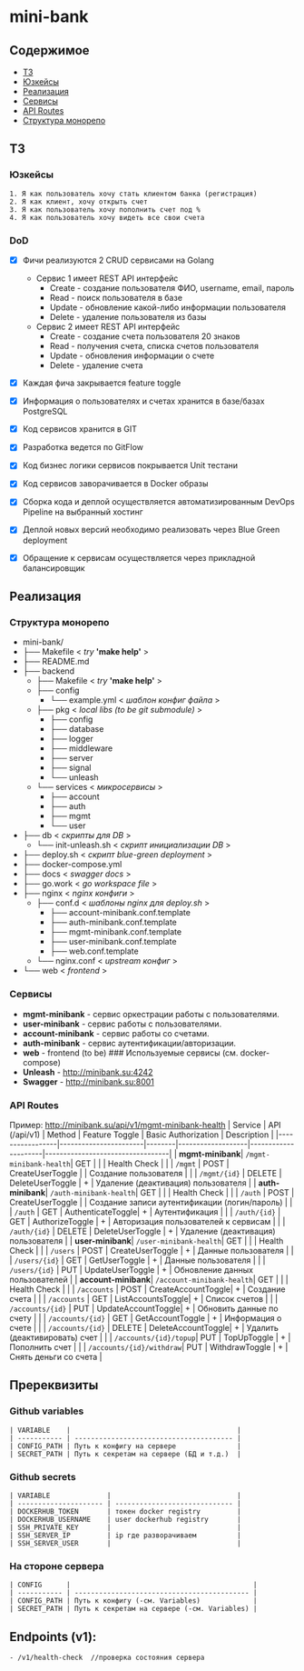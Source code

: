 # mini-bank

## Содержимое

- [ТЗ](#тз)
- [Юзкейсы](#юзкейсы)
- [Реализация](#реализация)
- [Сервисы](#сервисы)
- [API Routes](#api-routes)
- [Структура монорепо](#структура-монорепо)

## ТЗ
### Юзкейсы

    1. Я как пользователь хочу стать клиентом банка (регистрация)
    2. Я как клиент, хочу открыть счет
    3. Я как пользователь хочу пополнить счет под %
    4. Я как пользователь хочу видеть все свои счета

### DoD

- [x] Фичи реализуются 2 CRUD сервисами на Golang
    - Сервис 1 имеет REST API интерфейс
        - Create - создание пользователя ФИО, username, email, пароль
        - Read - поиск пользователя в базе
        - Update - обновление какой-либо информации пользователя
        - Delete - удаление пользователя из базы
    - Сервис 2 имеет REST API интерфейс
        - Create - создание счета пользователя 20 знаков
        - Read - получения счета, списка счетов пользователя
        - Update - обновления информации о счете
        - Delete - удаление счета
- [x] Каждая фича закрывается feature toggle
- [x] Информация о пользователях и счетах хранится в базе/базах PostgreSQL
- [x] Код сервисов хранится в GIT
- [x] Разработка ведется по GitFlow
- [x] Код бизнес логики сервисов покрывается Unit тестани
- [x] Код сервисов заворачивается в Docker образы
- [x] Сборка кода и деплой осуществляется автоматизированным DevOps Pipeline на выбранный хостинг
- [x] Деплой новых версий необходимо реализовать через Blue Green deployment
- [x] Обращение к сервисам осуществляется через прикладной балансировщик


## Реализация
### Структура монорепо

  - mini-bank/ 
  - ├── Makefile < *try* **'make help'** >
  - ├── README.md 
  - ├── backend 
    - ├── Makefile < *try* **'make help'** >
    - ├── config 
      - └── example.yml < *шаблон конфиг файла* >
    - ├── pkg < *local libs (to be git submodule)* >
      - ├── config 
      - ├── database 
      - ├── logger 
      - ├── middleware 
      - ├── server 
      - ├── signal 
      - └── unleash 
    - └── services < *микросервисы* >
      - ├── account 
      - ├── auth 
      - ├── mgmt 
      - └── user 
  - ├── db < *скрипты для DB* >
    - └── init-unleash.sh < *скрипт инициализации DB* >
  - ├── deploy.sh < *скрипт blue-green deployment* >
  - ├── docker-compose.yml 
  - ├── docs < *swagger docs* >
  - ├── go.work < *go workspace file* >
  - ├── nginx < *nginx конфиги* >
    - ├── conf.d < *шаблоны nginx для deploy.sh* >
      - ├── account-minibank.conf.template 
      - ├── auth-minibank.conf.template 
      - ├── mgmt-minibank.conf.template 
      - ├── user-minibank.conf.template 
      - ├── web.conf.template 
    - └── nginx.conf < *upstream конфиг* >
  - └── web < *frontend* >

### Сервисы
   - **mgmt-minibank** - сервис оркестрации работы с пользователями.
   - **user-minibank** - сервис работы с пользователями.
   - **account-minibank** - сервис работы со счетами.
   - **auth-minibank** - сервис аутентификации/авторизации.
   - **web** - frontend (to be)
    ### Используемые сервисы (см. docker-compose)
   - **Unleash** - <http://minibank.su:4242>
   - **Swagger** - <http://minibank.su:8001>


  ### API Routes
   Пример: <http://minibank.su/api/v1/mgmt-minibank-health>
| Service         | API (/api/v1)         | Method | Feature Toggle    | Basic Authorization | Description                      |
|-----------------|-----------------------|--------|-------------------|---------------------|----------------------------------|
| **mgmt-minibank**| `/mgmt-minibank-health`| GET   |                   |                     | Health Check                     |
|                 | `/mgmt`               | POST   | CreateUserToggle  |                     | Создание пользователя            |
|                 | `/mgmt/{id}`          | DELETE | DeleteUserToggle  |          +          | Удаление (деактивация) пользователя |
| **auth-minibank**| `/auth-minibank-health`| GET  |                   |                     | Health Check                     |
|                 | `/auth`               | POST   | CreateUserToggle  |                     | Создание записи аутентификации (логин/пароль) |
|                 | `/auth`               | GET    | AuthenticateToggle|          +          | Аутентификация                   |
|                 | `/auth/{id}`          | GET    | AuthorizeToggle   |          +          | Авторизация пользователей к сервисам  |
|                 | `/auth/{id}`          | DELETE | DeleteUserToggle  |          +          | Удаление (деактивация) пользователя |
| **user-minibank**| `/user-minibank-health`| GET  |                   |                     | Health Check                     |
|                 | `/users`              | POST   | CreateUserToggle  |          +          | Данные пользователя              |
|                 | `/users/{id}`         | GET    | GetUserToggle     |          +          | Данные пользователя              |
|                 | `/users/{id}`         | PUT    | UpdateUserToggle  |          +          | Обновление данных пользователей   |
| **account-minibank**| `/account-minibank-health`| GET |              |                     | Health Check                     |
|                 | `/accounts`           | POST   | CreateAccountToggle|         +          | Создание счета                   |
|                 | `/accounts`           | GET    | ListAccountsToggle|         +          | Список счетов                    |
|                 | `/accounts/{id}`      | PUT    | UpdateAccountToggle|        +          | Обновить данные по счету         |
|                 | `/accounts/{id}`      | GET    | GetAccountToggle  |         +          | Информация о счете               |
|                 | `/accounts/{id}`      | DELETE | DeleteAccountToggle|        +          | Удалить (деактивировать) счет    |
|                 | `/accounts/{id}/topup`| PUT    | TopUpToggle       |         +          | Пополнить счет                   |
|                 | `/accounts/{id}/withdraw`| PUT | WithdrawToggle   |         +          | Снять деньги со счета            |


## Пререквизиты
### Github variables

    | VARIABLE    |                                         |
    | ----------- | --------------------------------------- |
    | CONFIG_PATH | Путь к конфигу на сервере               |
    | SECRET_PATH | Путь к секретам на сервере (БД и т.д.)  |

### Github secrets

    | VARIABLE              |                               |
    | --------------------- | ----------------------------- |
    | DOCKERHUB_TOKEN       | токен docker registry         |
    | DOCKERHUB_USERNAME    | user dockerhub registry       |
    | SSH_PRIVATE_KEY       |                               |
    | SSH_SERVER_IP         | ip где разворачиваем          |
    | SSH_SERVER_USER       |                               |


### На стороне сервера

    | CONFIG      |                                             |
    | ----------- | ------------------------------------------- |
    | CONFIG_PATH | Путь к конфигу (-см. Variables)             |
    | SECRET_PATH | Путь к секретам на сервере (-см. Variables) |

## Endpoints (v1):

    - /v1/health-check  //проверка состояния сервера